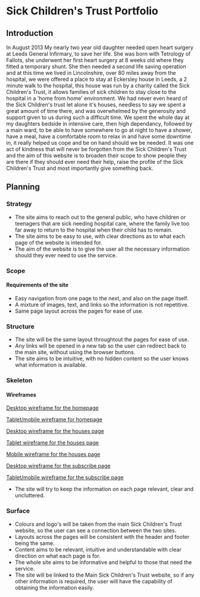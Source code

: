 # Sick Children's Trust Portfolio

## Introduction

In August 2013 My nearly two year old daughter needed open heart surgery at Leeds General Infirmary, to save her life. She was born with Tetrology of Fallots, she underwent her first heart surgery at 8 weeks old where they fitted a temporary shunt.
She then needed a second life saving operation and at this time we lived in Lincolnshire, over 80 miles away from the hospital, we were offered a place to stay at Eckersley house in Leeds, a 2 minute walk to the hospital, this house was run by a charity called the Sick Children's Trust, it allows families of sick children to stay close to the hospital in a 'home from home' environment.
We had never even heard of the Sick Children's trust let alone it's houses, needless to say we spent a great amount of time there, and was overwhelmed by the generosity and support given to us during such a difficult time.
We spent the whole day at my daughters bedside in intensive care, then high dependancy, followed by a main ward, to be able to have somewhere to go at night to have a shower, have a meal, have a comfortable room to relax in and have some downtime in, it really helped us cope and be on hand should we be needed.
It was one act of kindness that will never be forgotten from the Sick Children's Trust and the aim of this website is to broaden their scope to show people they are there if they should ever need their help, raise the profile of the Sick Children's Trust and most importantly give something back.

## Planning

### Strategy

- The site aims to reach out to the general public, who have children or teenagers that are sick needing hospital care, where the family live too far away to return to the hospital when their child has to remain.
- The site aims to be easy to use, with clear directions as to what each page of the website is intended for.
- The aim of the website is to give the user all the necessary information should they ever need to use the service.

### Scope

#### Requirements of the site

- Easy navigation from one page to the next, and also on the page itself.
- A mixture of images, text, and links so the information is not repetitive.
- Same page layout across the pages for ease of use.


### Structure

- The site will be the same layout throughtout the pages for ease of use.
- Any links will be opened in a new tab so the user can redirect back to the main site, without using the browser buttons.
- The site aims to be intuitive, with no hidden content so the user knows what information is available.

### Skeleton

#### Wireframes
    
[Desktop wireframe for the homepage](./assets/wireframes/homepage-sick-children.png)

[Tablet/mobile wireframe for homepage](./assets/wireframes/homepage-tablet-mobile.png)

[Desktop wireframe for the houses page](./assets/wireframes/houses-page.png)

[Tablet wireframe for the houses page](./assets/wireframes/houses-page-tablet.png)

[Mobile wireframe for the houses page](./assets/wireframes/houses-page-mobile.png)

[Desktop wireframe for the subscribe page](./assets/wireframes/subscribe-page.png)

[Tablet/mobile wireframe for the subscribe page](./assets/wireframes/subscribe-page-tablet-mobile.png)
    
- The site will try to keep the information on each page relevant, clear and uncluttered.

### Surface

- Colours and logo's will be taken from the main Sick Children's Trust website, so the user can see a connection between the two sites.
- Layouts across the pages will be consistent with the header and footer being the same.
- Content aims to be relevant, intuitive and understandable with clear direction on what each page is for.
- The whole site aims to be informative and helpful to those that need the service.
- The site will be linked to the Main Sick Children's Trust website, so if any other information is required, the user will have the capability of obtaining the information easily.